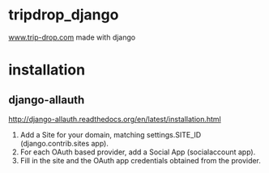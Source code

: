 # tripdrop_django
www.trip-drop.com made with django

# installation

## django-allauth
http://django-allauth.readthedocs.org/en/latest/installation.html

1. Add a Site for your domain, matching settings.SITE_ID (django.contrib.sites app).
2. For each OAuth based provider, add a Social App (socialaccount app).
3. Fill in the site and the OAuth app credentials obtained from the provider.
